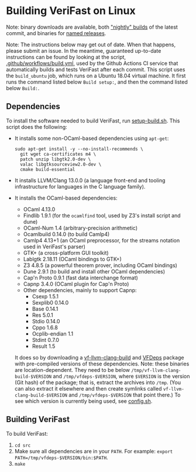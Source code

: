 Building VeriFast on Linux
==========================

Note: binary downloads are available, both ["nightly" builds](https://github.com/verifast/verifast#binaries) of the latest commit, and binaries for [named releases](https://github.com/verifast/verifast/releases).

Note: The instructions below may get out of date. When that happens, please submit an issue. In the meantime, guaranteed up-to-date instructions can be found by looking at the script, [.github/workflows/build.yml](https://github.com/verifast/verifast/blob/master/.github/workflows/build.yml), used by the Github Actions CI service that automatically builds and tests VeriFast after each commit. This script uses the `build_ubuntu` job, which runs on a Ubuntu 18.04 virtual machine. It first runs the command listed below `Build setup:`, and then the command listed below `Build:`.

Dependencies
------------

To install the software needed to build VeriFast, run [setup-build.sh](https://github.com/verifast/verifast/blob/master/setup-build.sh). This script does the following:

- It installs some non-OCaml-based dependencies using `apt-get`:
    ```
    sudo apt-get install -y --no-install-recommends \
      git wget ca-certificates m4 \
      patch unzip libgtk2.0-dev \
      valac libgtksourceview2.0-dev \
      cmake build-essential
    ```
- It installs LLVM/Clang 13.0.0 (a language front-end and tooling infrastructure for languages in the C language family).
- It installs the OCaml-based dependencies:
  - OCaml 4.13.0
  - Findlib 1.9.1 (for the `ocamlfind` tool, used by Z3's install script and dune)
  - OCaml-Num 1.4 (arbitrary-precision arithmetic)
  - Ocamlbuild 0.14.0 (to build Camlp4)
  - Camlp4 4.13+1 (an OCaml preprocessor, for the streams notation used in VeriFast's parser)
  - GTK+ (a cross-platform GUI toolkit)
  - Lablgtk 2.18.11 (OCaml bindings to GTK+)
  - Z3 4.8.5 (a powerful theorem prover, including OCaml bindings)
  - Dune 2.9.1 (to build and install other OCaml dependencies)
  - Cap'n Proto 0.9.1 (fast data interchange format)
  - Capnp 3.4.0 (OCaml plugin for Cap'n Proto)
  - Other dependencies, mainly to support Capnp:
    - Csexp 1.5.1
    - Sexplib0 0.14.0
    - Base 0.14.1
    - Res 5.0.1
    - Stdio 0.14.0
    - Cppo 1.6.8
    - Ocplib-endian 1.1
    - Stdint 0.7.0
    - Result 1.5
  
  It does so by downloading a [vf-llvm-clang-build](https://github.com/NielsMommen/vf-llvm-clang-build/releases/tag/v1.0.0) and [VFDeps](https://github.com/verifast/vfdeps) package with pre-compiled versions of these dependencies. Note: these binaries are location-dependent. They need to be below `/tmp/vf-llvm-clang-build-$VERSION` and `/tmp/vfdeps-$VERSION`, where `$VERSION` is the version (Git hash) of the package; that is, extract the archives into `/tmp`. (You can also extract it elsewhere and then create symlinks called `vf-llvm-clang-build-$VERSION` and `/tmp/vfdeps-$VERSION` that point there.) To see which version is currently being used, see [config.sh](https://github.com/verifast/verifast/blob/master/config.sh).

Building VeriFast
-----------------

To build VeriFast:
1. `cd src`
2. Make sure all dependencies are in your `PATH`. For example: `export PATH=/tmp/vfdeps-$VERSION/bin:$PATH`.
3. `make`